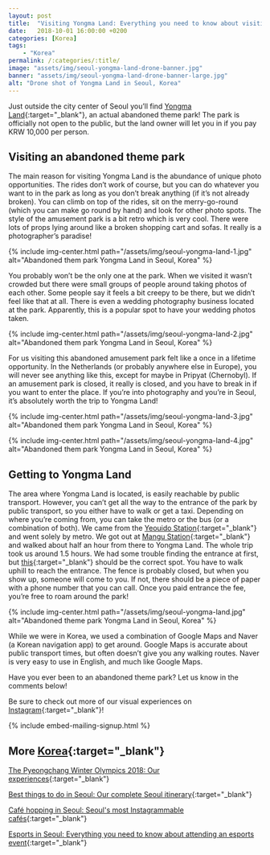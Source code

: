```yaml
---
layout: post
title:  "Visiting Yongma Land: Everything you need to know about visiting Seoul's abandoned theme park"
date:   2018-10-01 16:00:00 +0200
categories: [Korea]
tags:
    - "Korea"
permalink: /:categories/:title/
image: "assets/img/seoul-yongma-land-drone-banner.jpg"
banner: "assets/img/seoul-yongma-land-drone-banner-large.jpg"
alt: "Drone shot of Yongma Land in Seoul, Korea"
---
```


Just outside the city center of Seoul you’ll find [Yongma Land][yongma land]{:target="_blank"}, an actual abandoned theme park! The park is officially not open to the public, but the land owner will let you in if you pay KRW 10,000 per person. 

## Visiting an abandoned theme park 

The main reason for visiting Yongma Land is the abundance of unique photo opportunities. The rides don’t work of course, but you can do whatever you want to in the park as long as you don’t break anything (if it’s not already broken). You can climb on top of the rides, sit on the merry-go-round (which you can make go round by hand) and look for other photo spots. The style of the amusement park is a bit retro which is very cool. There were lots of props lying around like a broken shopping cart and sofas. It really is a photographer’s paradise! 

{% include img-center.html path="/assets/img/seoul-yongma-land-1.jpg" alt="Abandoned them park Yongma Land in Seoul, Korea" %}

You probably won’t be the only one at the park. When we visited it wasn’t crowded but there were small groups of people around taking photos of each other. Some people say it feels a bit creepy to be there, but we didn’t feel like that at all. There is even a wedding photography business located at the park. Apparently, this is a popular spot to have your wedding photos taken. 

{% include img-center.html path="/assets/img/seoul-yongma-land-2.jpg" alt="Abandoned them park Yongma Land in Seoul, Korea" %}

For us visiting this abandoned amusement park felt like a once in a lifetime opportunity. In the Netherlands (or probably anywhere else in Europe), you will never see anything like this, except for maybe in Pripyat (Chernobyl). If an amusement park is closed, it really is closed, and you have to break in if you want to enter the place. If you’re into photography and you’re in Seoul, it’s absolutely worth the trip to Yongma Land!

{% include img-center.html path="/assets/img/seoul-yongma-land-3.jpg" alt="Abandoned them park Yongma Land in Seoul, Korea" %}

{% include img-center.html path="/assets/img/seoul-yongma-land-4.jpg" alt="Abandoned them park Yongma Land in Seoul, Korea" %}

## Getting to Yongma Land 

The area where Yongma Land is located, is easily reachable by public transport. However, you can’t get all the way to the entrance of the park by public transport, so you either have to walk or get a taxi. Depending on where you’re coming from, you can take the metro or the bus (or a combination of both). We came from the [Yeouido Station][yeouido station]{:target="_blank"} and went solely by metro. We got out at [Mangu Station][mangu station]{:target="_blank"} and walked about half an hour from there to Yongma Land. The whole trip took us around 1.5 hours. We had some trouble finding the entrance at first, but [this][correct spot]{:target="_blank"} should be the correct spot. You have to walk uphill to reach the entrance. The fence is probably closed, but when you show up, someone will come to you. If not, there should be a piece of paper with a phone number that you can call. Once you paid entrance the fee, you’re free to roam around the park! 

{% include img-center.html path="/assets/img/seoul-yongma-land.jpg" alt="Abandoned theme park Yongma Land in Seoul, Korea" %}

While we were in Korea, we used a combination of Google Maps and Naver (a Korean navigation app) to get around. Google Maps is accurate about public transport times, but often doesn’t give you any walking routes. Naver is very easy to use in English, and much like Google Maps. 

Have you ever been to an abandoned theme park? Let us know in the comments below!

Be sure to check out more of our visual experiences on [Instagram][instagram]{:target="_blank"}!

{% include embed-mailing-signup.html %}

## More [Korea][korea]{:target="_blank"}

[The Pyeongchang Winter Olympics 2018: Our experiences][winter olympics]{:target="_blank"}

[Best things to do in Seoul: Our complete Seoul itinerary][seoul itinerary]{:target="_blank"}

[Café hopping in Seoul: Seoul's most Instagrammable cafés][seoul cafes]{:target="_blank"}

[Esports in Seoul: Everything you need to know about attending an esports event][esports seoul]{:target="_blank"}

[winter olympics]: https://kipamojo.world/korea/The-Pyeongchang-Winter-Olympics-2018-Our-experiences/
[seoul itinerary]: https://kipamojo.world/korea/Best-things-to-do-in-Seoul-Our-complete-Seoul-itinerary/
[seoul cafes]: https://kipamojo.world/korea/Cafe-hopping-in-Seoul-Seouls-most-Instagrammable-cafes/
[esports seoul]: https://kipamojo.world/korea/Esports-in-Seoul-Everything-you-need-to-know-about-attending-an-esports-event/

[korea]: https://kipamojo.world/tags.html#korea 

[instagram]: https://instagram.com/kipamojo 

[yongma land]: https://goo.gl/maps/NtVWx9BpqvC2 
[correct spot]: https://goo.gl/maps/NtVWx9BpqvC2
[mangu station]: https://goo.gl/maps/gRPkp3Vtjq22
[yeouido station]: https://goo.gl/maps/NAx77ZCtuem


